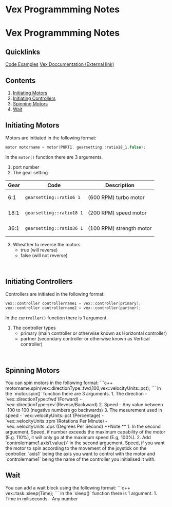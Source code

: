 # Vex Programmming Notes
# Vex Programmming Notes
## Quicklinks
[Code Examples](Code-Examples)
[Vex Doccumentation (External link)](https://help.vexcodingstudio.com/#cpp) <br>


## Contents
1. [Initiating Motors](#initiating-motors) <br>
2. [Initiating Controllers](#initiating-controllers)<br>
3. [Spinning Motors](#spinning-motors)<br>
4. [Wait](#wait)<br>


<h2 id="initiating-motors" name="initiating-motors">Initiating Motors</h2>

Motors are initiated in the following format:
``` c++
motor motorname = motor(PORT1, gearsetting::ratio18_1,false);
```
In the `motor()` function there are 3 arguments.
1. port number
2. The gear setting

<table>
  <thead>
    <tr>
      <th>Gear</th>
       <th>Code</th>
      <th>Description</th>
    </tr>
  </thead>
  <tbody>
    <tr>
      <td>6:1</td>
      <td><pre><code class="language-c++">gearsetting::ratio6_1</code></pre></td>
      <td>(600 RPM) turbo motor</td>
    </tr>
    <tr>
      <td>18:1</td>
      <td><pre><code class="language-c++">gearsetting::ratio18_1</code></pre></td>
      <td>(200 RPM) speed motor</td>
    </tr>
    <tr>
      <td>36:1</td>
      <td><pre><code class="language-c++">gearsetting::ratio36_1</code></pre></td>
      <td>(100 RPM) strength motor</td>
    </tr>
  </tbody>
</table>

3. Wheather to reverse the motors
   - true (will reverse)
   - false (will not reverse)
<br>

<h2 id="initiating-controllers" name="initiating-controllers">Initiating Controllers</h2>

Controllers are initiated in the following format:
``` c++
vex::controller controllername1 = vex::controller(primary);
vex::controller controllername2 = vex::controller(partner);
```
In the `controller()` function there is 1 argument.
1. The controller types
   - primary (main controller or otherwise known as Horizontal controller)
   - partner (secondary controller or otherwise known as Vertical controller)
<br>

<h2 id="spinning-motors" name="spinning-motors">Spinning Motors</h2>
You can spin motors in the following format:
```c++
motorname.spin(vex::directionType::fwd,100,vex::velocityUnits::pct);
```
In the `motor.spin()` function there are 3 arguments.
1. The direction
   - `vex::directionType::fwd`(Forward)
   - `vex::directionType::rev`(Revese/Backward)
2. Speed
   - Any value between -100 to 100 (negative numbers go backwards)
3. The mesurement used in speed
   - `vex::velocityUnits::pct`(Percentage)
   - `vex::velocityUnits::rpm`(Rotations Per Minute)
   - `vex::velocityUnits::dps`(Degrees Per Second)
**Note:**
1. In the second arguement, Speed, if number exceeds the maximum capability of the motor (E.g. 110%), it will only go at the maximum speed (E.g, 100%).
2. Add `controlername1.axis1.value()` in the second arguement, Speed, if you want the motor to spin according to the movement of the joystick on the controller. `axis1` being the axis you want to control with the motor and `controlername1` being the name of the controller you initialised it with.
<br>

<h2 id="wait" name="wait">Wait</h2>
You can add a wait block using the following format:
```c++
vex::task::sleep(Time);
```
In the `sleep()` function there is 1 argument.
1. Time in miliseconds
  - Any number
<br>
